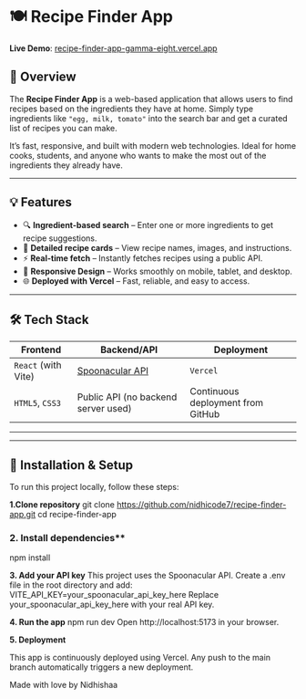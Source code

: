 # 🍽️ Recipe Finder App

**Live Demo**: [recipe-finder-app-gamma-eight.vercel.app](https://recipe-finder-app-gamma-eight.vercel.app)

## 📌 Overview

The **Recipe Finder App** is a web-based application that allows users to find recipes based on the ingredients they have at home. Simply type ingredients like `"egg, milk, tomato"` into the search bar and get a curated list of recipes you can make.

It’s fast, responsive, and built with modern web technologies. Ideal for home cooks, students, and anyone who wants to make the most out of the ingredients they already have.

---

## 💡 Features

- 🔍 **Ingredient-based search** – Enter one or more ingredients to get recipe suggestions.
- 📖 **Detailed recipe cards** – View recipe names, images, and instructions.
- ⚡ **Real-time fetch** – Instantly fetches recipes using a public API.
- 📱 **Responsive Design** – Works smoothly on mobile, tablet, and desktop.
- 🌐 **Deployed with Vercel** – Fast, reliable, and easy to access.

---

## 🛠️ Tech Stack

| Frontend | Backend/API | Deployment |
|----------|-------------|------------|
| `React` (with Vite) | [Spoonacular API](https://spoonacular.com/food-api) | `Vercel` |
| `HTML5`, `CSS3` | Public API (no backend server used) | Continuous deployment from GitHub |

---
---

## 🔧 Installation & Setup

To run this project locally, follow these steps:


**1.Clone repository**
git clone https://github.com/nidhicode7/recipe-finder-app.git
cd recipe-finder-app


### 2. Install dependencies**
npm install

**3. Add your API key**
This project uses the Spoonacular API.
Create a .env file in the root directory and add:
VITE_API_KEY=your_spoonacular_api_key_here
Replace your_spoonacular_api_key_here with your real API key.

**4. Run the app**
npm run dev
Open http://localhost:5173 in your browser.

**5. Deployment**

This app is continuously deployed using Vercel. Any push to the main branch automatically triggers a new deployment.



Made with love by Nidhishaa


